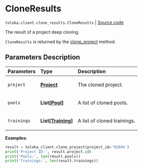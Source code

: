 # CloneResults
`toloka.client.clone_results.CloneResults` | [Source code](https://github.com/Toloka/toloka-kit/blob/v1.2.3/src/client/clone_results.py#L8)

The result of a project deep cloning.


`CloneResults` is returned by the [clone_project](toloka.client.TolokaClient.clone_project.md) method.

## Parameters Description

| Parameters | Type | Description |
| :----------| :----| :-----------|
`project`|**[Project](toloka.client.project.Project.md)**|<p>The cloned project.</p>
`pools`|**List\[[Pool](toloka.client.pool.Pool.md)\]**|<p>A list of cloned pools.</p>
`trainings`|**List\[[Training](toloka.client.training.Training.md)\]**|<p>A list of cloned trainings.</p>

**Examples:**


```python
result = toloka_client.clone_project(project_id='92694')
print('Project ID:', result.project.id)
print('Pools:', len(result.pools))
print('Trainings:', len(result.trainings))
```
